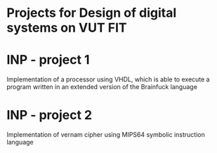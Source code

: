 # Projects for Design of digital systems on VUT FIT

# INP - project 1

Implementation of a processor using VHDL, which is able to execute a program written in an extended version of the Brainfuck language

# INP - project 2

Implementation of vernam cipher using MIPS64 symbolic instruction language
